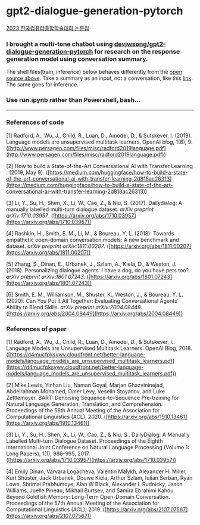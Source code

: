 # gpt2-dialogue-generation-pytorch

[2023 한국컴퓨터종합학술대회 논문집](https://www.dbpia.co.kr/pdf/pdfView.do?nodeId=NODE11488165)

### I brought a multi-tone chatbot using [devjwsong/gpt2-dialogue-generation-pytorch](https://github.com/devjwsong/gpt2-dialogue-generation-pytorch) for research on the response generation model using conversation summary. 

The shell files(train, inference) below behaves differently from the [open source above](https://github.com/devjwsong/gpt2-dialogue-generation-pytorch). Take a summary as an input, not a conversation, like this [link](https://cdmon.tistory.com/34). The same goes for inference.

### Use run.ipynb rather than Powershell, bash...

---

### References of code

<a id="1">[1]</a> Radford, A., Wu, J., Child, R., Luan, D., Amodei, D., & Sutskever, I. (2019). Language models are unsupervised multitask learners. OpenAI blog, 1(8), 9.
([http://www.persagen.com/files/misc/radford2019language.pdf](http://www.persagen.com/files/misc/radford2019language.pdf))

<a id="2">[2]</a> How to build a State-of-the-Art Conversational AI with Transfer Learning . (2019, May 9). 
([https://medium.com/huggingface/how-to-build-a-state-of-the-art-conversational-ai-with-transfer-learning-2d818ac26313](https://medium.com/huggingface/how-to-build-a-state-of-the-art-conversational-ai-with-transfer-learning-2d818ac26313))

<a id="3">[3]</a> Li, Y., Su, H., Shen, X., Li, W., Cao, Z., & Niu, S. (2017). Dailydialog: A manually labelled multi-turn dialogue dataset. *arXiv preprint arXiv:1710.03957*. 
([https://arxiv.org/abs/1710.03957](https://arxiv.org/abs/1710.03957))

<a id="4">[4]</a> Rashkin, H., Smith, E. M., Li, M., & Boureau, Y. L. (2018). Towards empathetic open-domain conversation models: A new benchmark and dataset. *arXiv preprint arXiv:1811.00207*. ([https://arxiv.org/abs/1811.00207](https://arxiv.org/abs/1811.00207))

<a id="5">[5]</a> Zhang, S., Dinan, E., Urbanek, J., Szlam, A., Kiela, D., & Weston, J. (2018). Personalizing dialogue agents: I have a dog, do you have pets too?. *arXiv preprint arXiv:1801.07243*. ([https://arxiv.org/abs/1801.07243](https://arxiv.org/abs/1801.07243))

<a id="6">[6]</a> Smith, E. M., Williamson, M., Shuster, K., Weston, J., & Boureau, Y. L. (2020). Can You Put it All Together: Evaluating Conversational Agents' Ability to Blend Skills. *arXiv preprint arXiv:2004.08449*. ([https://arxiv.org/abs/2004.08449](https://arxiv.org/abs/2004.08449))

### References of paper

<a id="1">[1]</a> Radford, A., Wu, J., Child, R., Luan, D., Amodei, D., &  Sutskever,  I..    Language  Models  are  Unsupervised Multitask Learners. OpenAI Blog, 2018. ([https://d4mucfpksywv.cloudfront.net/better-language-models/language_models_are_unsupervised_multitask_learners.pdf](https://d4mucfpksywv.cloudfront.net/better-language-models/language_models_are_unsupervised_multitask_learners.pdf))

<a id="2">[2]</a> Mike  Lewis,  Yinhan  Liu,  Naman  Goyal,  Marjan Ghazvininejad,  Abdelrahman  Mohamed,  Omer  Levy, Veselin Stoyanov, and Luke Zettlemoyer. BART: Denoising Sequence-to-Sequence Pre-training for Natural Language Generation, Translation, and Comprehension. Proceedings of the 58th Annual Meeting of the Association for Computational Linguistics (ACL), 2020. 
([https://arxiv.org/abs/1910.13461](https://arxiv.org/abs/1910.13461))

<a id="3">[3]</a> Li, Y., Su, H., Shen, X., Li, W., Cao, Z., & Niu, S.. DailyDialog:  A  Manually  Labelled  Multi-turn  Dialogue Dataset.  Proceedings  of  the  Eighth  International  Joint Conference on Natural Language Processing (Volume 1: Long Papers), 1(1), 986-995, 2017.  
([https://arxiv.org/abs/1710.03957](https://arxiv.org/abs/1710.03957))

<a id="4">[4]</a>  Emily  Dinan,  Varvara  Logacheva,  Valentin  Malykh, Alexander H. Miller, Kurt Shuster, Jack Urbanek, Douwe Kiela, Arthur Szlam, Iulian Serban, Ryan Lowe, Shrimai Prabhumoye,  Alan  W  Black,  Alexander  I.  Rudnicky, Jason  Williams,  Joelle  Pineau,  Mikhail  Burtsev,  and Samira Ebrahimi Kahou. Beyond Goldfish Memory: Long-Term  Open-Domain  Conversation.  Proceedings of  the  57th  Annual  Meeting  of  the  Association  for Computational Linguistics (ACL), 2019. 
([https://arxiv.org/abs/2107.07567](https://arxiv.org/abs/2107.07567))
